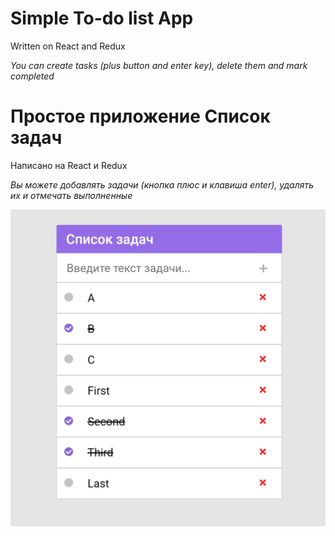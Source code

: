 # Simple To-do list App

Written on React and Redux

_You can create tasks (plus button and enter key), delete them and mark completed_

# Простое приложение Список задач

Написано на React и Redux

_Вы можете добавлять задачи (кнопка плюс и клавиша enter), удалять их и отмечать выполненные_

![screenshot](/src/design/Screenshot.jpg)
